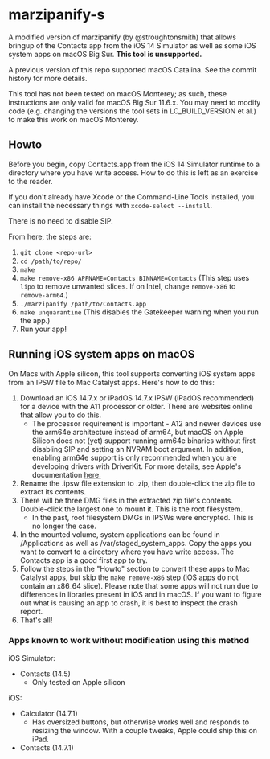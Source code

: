 # marzipanify-s

A modified version of marzipanify (by @stroughtonsmith) that allows bringup of the Contacts app from the iOS 14 Simulator as well as some iOS system apps on macOS Big Sur. **This tool is unsupported.**

A previous version of this repo supported macOS Catalina. See the commit history for more details.

This tool has not been tested on macOS Monterey; as such, these instructions are only valid for macOS Big Sur 11.6.x. You may need to modify code (e.g. changing the versions the tool sets in LC_BUILD_VERSION et al.) to make this work on macOS Monterey.

## Howto

Before you begin, copy Contacts.app from the iOS 14 Simulator runtime to a directory where you have write access. How to do this is left as an exercise to the reader.

If you don't already have Xcode or the Command-Line Tools installed, you can install the necessary things with `xcode-select --install`.

There is no need to disable SIP.

From here, the steps are:

1. `git clone <repo-url>`
2. `cd /path/to/repo/`
3. `make`
4. `make remove-x86 APPNAME=Contacts BINNAME=Contacts` (This step uses `lipo` to remove unwanted slices. If on Intel, change `remove-x86` to `remove-arm64`.)
5. `./marzipanify /path/to/Contacts.app`
6. `make unquarantine` (This disables the Gatekeeper warning when you run the app.)
7. Run your app!

## Running iOS system apps on macOS

On Macs with Apple silicon, this tool supports converting iOS system apps from an IPSW file to Mac Catalyst apps. Here's how to do this:

1. Download an iOS 14.7.x or iPadOS 14.7.x IPSW (iPadOS recommended) for a device with the A11 processor or older. There are websites online that allow you to do this.
    * The processor requirement is important - A12 and newer devices use the arm64e architecture instead of arm64, but macOS on Apple Silicon does not (yet) support running arm64e binaries without first disabling SIP and setting an NVRAM boot argument. In addition, enabling arm64e support is only recommended when you are developing drivers with DriverKit. For more details, see Apple's documentation [here.](https://developer.apple.com/documentation/driverkit/debugging_and_testing_system_extensions)
2. Rename the .ipsw file extension to .zip, then double-click the zip file to extract its contents.
3. There will be three DMG files in the extracted zip file's contents. Double-click the largest one to mount it. This is the root filesystem.
    * In the past, root filesystem DMGs in IPSWs were encrypted. This is no longer the case.
4. In the mounted volume, system applications can be found in /Applications as well as /var/staged_system_apps. Copy the apps you want to convert to a directory where you have write access. The Contacts app is a good first app to try.
5. Follow the steps in the "Howto" section to convert these apps to Mac Catalyst apps, but skip the `make remove-x86` step (iOS apps do not contain an x86_64 slice). Please note that some apps will not run due to differences in libraries present in iOS and in macOS. If you want to figure out what is causing an app to crash, it is best to inspect the crash report.
6. That's all!

### Apps known to work without modification using this method

iOS Simulator:

* Contacts (14.5)
  * Only tested on Apple silicon

iOS:

* Calculator (14.7.1)
  * Has oversized buttons, but otherwise works well and responds to resizing the window. With a couple tweaks, Apple could ship this on iPad.
* Contacts (14.7.1)
